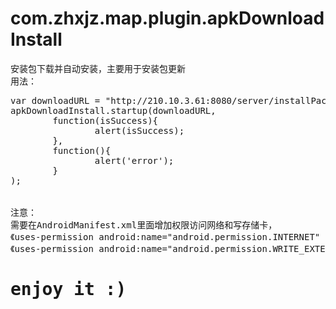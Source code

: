 # com.zhxjz.map.plugin.apkDownloadInstall
安装包下载并自动安装，主要用于安装包更新<br/>
用法：<br/>
<pre>
var downloadURL = "http://210.10.3.61:8080/server/installPackage/V3.9-28/V3.9-28.apk";
apkDownloadInstall.startup(downloadURL,
        function(isSuccess){
                alert(isSuccess);
        },
        function(){
                alert('error');
        }
);
<br/>
注意：
需要在AndroidManifest.xml里面增加权限访问网络和写存储卡，
《uses-permission android:name="android.permission.INTERNET" /》 
《uses-permission android:name="android.permission.WRITE_EXTERNAL_STORAGE" /》
<h1>enjoy it :)</h1>

</pre>
